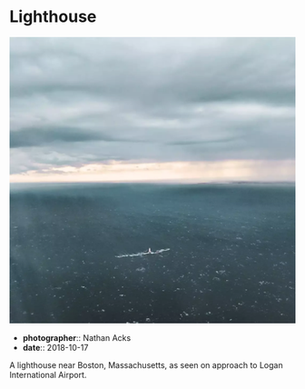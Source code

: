 # Lighthouse

![A lighthouse seen from the air](assets/2018-10-17-lighthouse.webp)

* **photographer**:: Nathan Acks  
* **date**:: 2018-10-17

A lighthouse near Boston, Massachusetts, as seen on approach to Logan International Airport.
